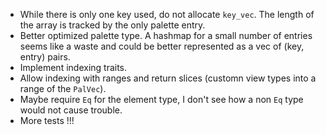 - While there is only one key used, do not allocate `key_vec`. The length of the array is tracked by the only palette entry.
- Better optimized palette type. A hashmap for a small number of entries seems like a waste and could be better represented as a vec of (key, entry) pairs.
- Implement indexing traits.
- Allow indexing with ranges and return slices (customn view types into a range of the `PalVec`).
- Maybe require `Eq` for the element type, I don't see how a non `Eq` type would not cause trouble.
- More tests !!!
